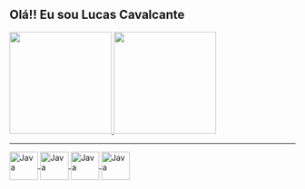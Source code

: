 ## Olá!! Eu sou Lucas Cavalcante

<div>
  <a href="https://github.com/Lucasjapa" />
  <img height="180em" src="https://github-readme-stats.vercel.app/api?username=Lucasjapa&show_icons=true&&theme=highcontrast&include_all_commits=true&count_private=true" />
  <img height="180em" src="https://github-readme-stats.vercel.app/api/top-langs/?username=Lucasjapa&layout=compact&langs_count=16&theme=highcontrast" />

</div>

<hr>

<div style="display: inline_block">
  <img align="center" alt="Java" width="50rem" src="https://cdn.jsdelivr.net/gh/devicons/devicon/icons/java/java-original.svg" />
  <img align="center" alt="Java" width="50rem" src="https://cdn.jsdelivr.net/gh/devicons/devicon/icons/spring/spring-original.svg" />
  <img align="center" alt="Java" width="50rem" src="https://cdn.jsdelivr.net/gh/devicons/devicon/icons/html5/html5-original.svg" />
  <img align="center" alt="Java" width="50rem" src="https://cdn.jsdelivr.net/gh/devicons/devicon/icons/css3/css3-original.svg" />
</div>
